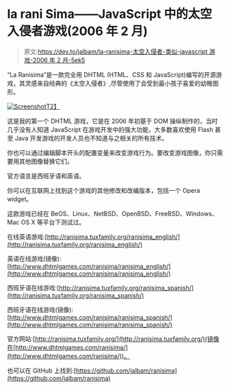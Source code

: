 # la rani Sima——JavaScript 中的太空入侵者游戏(2006 年 2 月)

> 原文:[https://dev.to/jalbam/la-ranisima-太空入侵者-类似-javascript 游戏-2006 年 2 月-5ek5](https://dev.to/jalbam/la-ranisima--space-invaders-alike-game-in-javascript-february-2006-5ek5)

“La Ranisima”是一款完全用 DHTML (HTML、CSS 和 JavaScript)编写的开源游戏，其灵感来自经典的《太空入侵者》,尽管使用了会受到最小孩子喜爱的幼稚图形。

[![Screenshot](../Images/c5fd972384dad5f262e836391ab4e79d.png)T2】](https://res.cloudinary.com/practicaldev/image/fetch/s--Kpd7ZOm6--/c_limit%2Cf_auto%2Cfl_progressive%2Cq_66%2Cw_880/http://dhtmlgames.com/ranisima/ranisima.gif)

这是我的第一个 DHTML 游戏，它是在 2006 年初基于 DOM 操纵制作的，当时几乎没有人知道 JavaScript 在游戏开发中的强大功能，大多数喜欢使用 Flash 甚至 Java 开发游戏的开发人员也不知道与之相关的所有技术。

你也可以通过编辑脚本开头的配置变量来改变游戏行为。要改变游戏图像，你只需要用其他图像替换它们。

官方语言是西班牙语和英语。

你可以在互联网上找到这个游戏的其他修改和改编版本，包括一个 Opera widget。

这款游戏已经在 BeOS、Linux、NetBSD、OpenBSD、FreeBSD、Windows、Mac OS X 等平台下测试过。

在线英语游戏:[http://ranisima.tuxfamily.org/ranisima_english/](http://ranisima.tuxfamily.org/ranisima_english/)

英语在线游戏(镜像):[http://www.dhtmlgames.com/ranisima/ranisima_english/](http://www.dhtmlgames.com/ranisima/ranisima_english/)

西班牙语在线游戏:[http://ranisima.tuxfamily.org/ranisima_spanish/](http://ranisima.tuxfamily.org/ranisima_spanish/)

西班牙语在线游戏(镜像):[http://www.dhtmlgames.com/ranisima/ranisima_spanish/](http://www.dhtmlgames.com/ranisima/ranisima_spanish/)

官方网站:[http://ranisima.tuxfamily.org/](http://ranisima.tuxfamily.org/)(镜像在[http://www.dhtmlgames.com/ranisima/](http://www.dhtmlgames.com/ranisima/))。

也可以在 GitHub 上找到:[https://github.com/jalbam/ranisima](https://github.com/jalbam/ranisima)